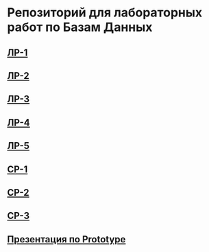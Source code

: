 # Репозиторий для лабораторных работ по Базам Данных
## [ЛР-1](https://github.com/A1adriel/Data-base/blob/main/ЛР-1.pdf)
## [ЛР-2](https://github.com/A1adriel/Data-base/blob/main/ЛР-2.pdf)
## [ЛР-3](https://docs.google.com/document/d/1VfGrpZC6JYgxsow1z184oWad7plADMTAB0TiuC0hXWI/edit?tab=t.0)
## [ЛР-4](https://docs.google.com/document/d/1a_a5ZcqDROhJX44X5tLtIUidMHnhcly6xfTo2prMeIo/edit?tab=t.0)
## [ЛР-5](https://github.com/A1adriel/Data-base/tree/main/ЛР-5)
## [СР-1](https://github.com/A1adriel/Data-base/tree/main/Самостоятельная%20работа%20№1)
## [СР-2](https://github.com/A1adriel/Data-base/tree/main/Самостоятельная%20работа%20№2)
## [СР-3](https://github.com/A1adriel/Data-base/tree/main/Самостоятельная%20работа%20№3)
## [Презентация по Prototype](https://github.com/A1adriel/Data-base/blob/main/Паттерн%20Prototype.pptx)

